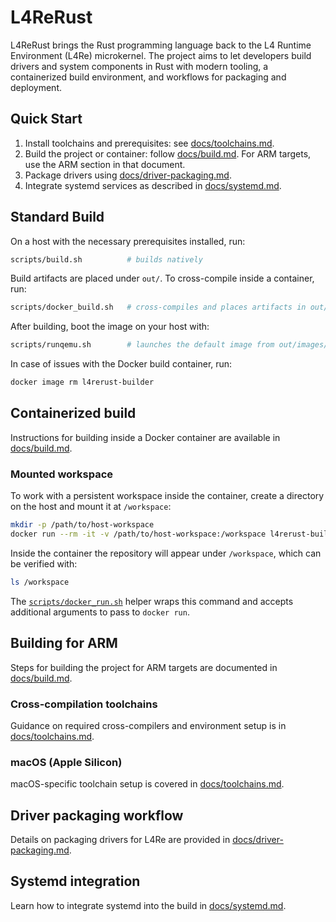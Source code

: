 # L4ReRust

L4ReRust brings the Rust programming language back to the L4 Runtime Environment (L4Re) microkernel.
The project aims to let developers build drivers and system components in Rust with modern tooling,
a containerized build environment, and workflows for packaging and deployment.

## Quick Start
1. Install toolchains and prerequisites: see [docs/toolchains.md](docs/toolchains.md).
2. Build the project or container: follow [docs/build.md](docs/build.md).
   For ARM targets, use the ARM section in that document.
3. Package drivers using [docs/driver-packaging.md](docs/driver-packaging.md).
4. Integrate systemd services as described in [docs/systemd.md](docs/systemd.md).

## Standard Build

On a host with the necessary prerequisites installed, run:

```bash
scripts/build.sh          # builds natively
```

Build artifacts are placed under `out/`. To cross-compile inside a container, run:

```bash
scripts/docker_build.sh   # cross-compiles and places artifacts in out/
```

After building, boot the image on your host with:

```bash
scripts/runqemu.sh        # launches the default image from out/images/
```

In case of issues with the Docker build container, run:

```bash
docker image rm l4rerust-builder
```

## Containerized build
Instructions for building inside a Docker container are available in [docs/build.md](docs/build.md).

### Mounted workspace

To work with a persistent workspace inside the container, create a directory on
the host and mount it at `/workspace`:

```bash
mkdir -p /path/to/host-workspace
docker run --rm -it -v /path/to/host-workspace:/workspace l4rerust-builder
```

Inside the container the repository will appear under `/workspace`, which can be
verified with:

```bash
ls /workspace
```

The [`scripts/docker_run.sh`](scripts/docker_run.sh) helper wraps this command
and accepts additional arguments to pass to `docker run`.

## Building for ARM
Steps for building the project for ARM targets are documented in [docs/build.md](docs/build.md).

### Cross-compilation toolchains
Guidance on required cross-compilers and environment setup is in [docs/toolchains.md](docs/toolchains.md).

### macOS (Apple Silicon)
macOS-specific toolchain setup is covered in [docs/toolchains.md](docs/toolchains.md).

## Driver packaging workflow
Details on packaging drivers for L4Re are provided in [docs/driver-packaging.md](docs/driver-packaging.md).

## Systemd integration
Learn how to integrate systemd into the build in [docs/systemd.md](docs/systemd.md).
